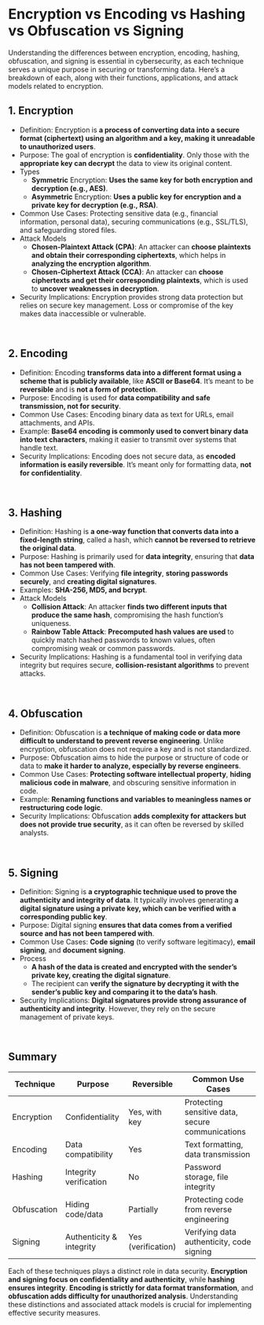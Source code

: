 <br>

# Encryption vs Encoding vs Hashing vs Obfuscation vs Signing
Understanding the differences between encryption, encoding, hashing, obfuscation, and signing is essential in cybersecurity, as each technique serves a unique purpose in securing or transforming data. Here’s a breakdown of each, along with their functions, applications, and attack models related to encryption.

## 1. Encryption
  - Definition: Encryption is **a process of converting data into a secure format (ciphertext) using an algorithm and a key, making it unreadable to unauthorized users**.
  - Purpose: The goal of encryption is **confidentiality**. Only those with the **appropriate key can decrypt** the data to view its original content.
  - Types
    - **Symmetric** Encryption: **Uses the same key for both encryption and decryption (e.g., AES)**.
    - **Asymmetric** Encryption: **Uses a public key for encryption and a private key for decryption (e.g., RSA)**.
  - Common Use Cases: Protecting sensitive data (e.g., financial information, personal data), securing communications (e.g., SSL/TLS), and safeguarding stored files.
  - Attack Models
    - **Chosen-Plaintext Attack (CPA)**: An attacker can **choose plaintexts and obtain their corresponding ciphertexts**, which helps in **analyzing the encryption algorithm**.
    - **Chosen-Ciphertext Attack (CCA)**: An attacker can **choose ciphertexts and get their corresponding plaintexts**, which is used to **uncover weaknesses in decryption**.
  - Security Implications: Encryption provides strong data protection but relies on secure key management. Loss or compromise of the key makes data inaccessible or vulnerable.  
<br>

## 2. Encoding
  - Definition: Encoding **transforms data into a different format using a scheme that is publicly available**, like **ASCII or Base64**. It’s meant to be **reversible** and is **not a form of protection**.
  - Purpose: Encoding is used for **data compatibility and safe transmission, not for security**.
  - Common Use Cases: Encoding binary data as text for URLs, email attachments, and APIs.
  - Example: **Base64 encoding is commonly used to convert binary data into text characters**, making it easier to transmit over systems that handle text.
  - Security Implications: Encoding does not secure data, as **encoded information is easily reversible**. It’s meant only for formatting data, **not for confidentiality**.  
<br>

## 3. Hashing
  - Definition: Hashing is **a one-way function that converts data into a fixed-length string**, called a hash, which **cannot be reversed to retrieve the original data**.
  - Purpose: Hashing is primarily used for **data integrity**, ensuring that **data has not been tampered with**.
  - Common Use Cases: Verifying **file integrity**, **storing passwords securely**, and **creating digital signatures**.
  - Examples: **SHA-256, MD5, and bcrypt**.
  - Attack Models
    - **Collision Attack**: An attacker **finds two different inputs that produce the same hash**, compromising the hash function’s uniqueness.
    - **Rainbow Table Attack**: **Precomputed hash values are used** to quickly match hashed passwords to known values, often compromising weak or common passwords.
  - Security Implications: Hashing is a fundamental tool in verifying data integrity but requires secure, **collision-resistant algorithms** to prevent attacks.  
<br>

## 4. Obfuscation
  - Definition: Obfuscation is **a technique of making code or data more difficult to understand to prevent reverse engineering**. Unlike encryption, obfuscation does not require a key and is not standardized.
  - Purpose: Obfuscation aims to hide the purpose or structure of code or data to **make it harder to analyze, especially by reverse engineers**.
  - Common Use Cases: **Protecting software intellectual property**, **hiding malicious code in malware**, and obscuring sensitive information in code.
  - Example: **Renaming functions and variables to meaningless names or restructuring code logic**.
  - Security Implications: Obfuscation **adds complexity for attackers but does not provide true security**, as it can often be reversed by skilled analysts.  
<br>

## 5. Signing
  - Definition: Signing is **a cryptographic technique used to prove the authenticity and integrity of data**. It typically involves generating **a digital signature using a private key, which can be verified with a corresponding public key**.
  - Purpose: Digital signing **ensures that data comes from a verified source and has not been tampered with**.
  - Common Use Cases: **Code signing** (to verify software legitimacy), **email signing**, and **document signing**.
  - Process
    - **A hash of the data is created and encrypted with the sender’s private key, creating the digital signature**.
    - The recipient can **verify the signature by decrypting it with the sender’s public key and comparing it to the data’s hash**.
  - Security Implications: **Digital signatures provide strong assurance of authenticity and integrity**. However, they rely on the secure management of private keys.  
<br>

## Summary

| Technique | Purpose | Reversible | Common Use Cases |
| --------- | ------- | ---------- | ---------------- |
| Encryption | Confidentiality | Yes, with key | Protecting sensitive data, secure communications |
| Encoding | Data compatibility | Yes | Text formatting, data transmission |
| Hashing | Integrity verification | No | Password storage, file integrity |
| Obfuscation | Hiding code/data | Partially | Protecting code from reverse engineering |
| Signing | Authenticity & integrity | Yes (verification) | Verifying data authenticity, code signing |

Each of these techniques plays a distinct role in data security. **Encryption and signing focus on confidentiality and authenticity**, while **hashing ensures integrity**. **Encoding is strictly for data format transformation**, and **obfuscation adds difficulty for unauthorized analysis**. Understanding these distinctions and associated attack models is crucial for implementing effective security measures.  
<br>